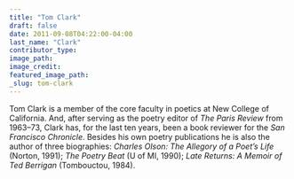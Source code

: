 ```yaml
---
title: "Tom Clark"
draft: false
date: 2011-09-08T04:22:00-04:00
last_name: "Clark"
contributor_type:
image_path:
image_credit:
featured_image_path:
_slug: tom-clark
---
```


Tom Clark is a member of the core faculty in poetics at New College of California. And, after serving as the poetry editor of _The Paris Review_ from 1963–73, Clark has, for the last ten years, been a book reviewer for the _San Francisco Chronicle_. Besides his own poetry publications he is also the author of three biographies: _Charles Olson: The Allegory of a Poet’s Life_ (Norton, 1991); _The Poetry Beat_ (U of MI, 1990); _Late Returns: A Memoir of Ted Berrigan_ (Tombouctou, 1984).

